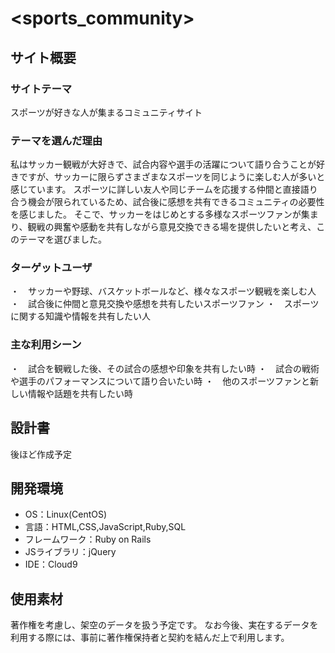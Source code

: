 # <sports_community>

## サイト概要
### サイトテーマ
スポーツが好きな人が集まるコミュニティサイト

### テーマを選んだ理由
私はサッカー観戦が大好きで、試合内容や選手の活躍について語り合うことが好きですが、サッカーに限らずさまざまなスポーツを同じように楽しむ人が多いと感じています。
スポーツに詳しい友人や同じチームを応援する仲間と直接語り合う機会が限られているため、試合後に感想を共有できるコミュニティの必要性を感じました。
そこで、サッカーをはじめとする多様なスポーツファンが集まり、観戦の興奮や感動を共有しながら意見交換できる場を提供したいと考え、このテーマを選びました。

### ターゲットユーザ
・　サッカーや野球、バスケットボールなど、様々なスポーツ観戦を楽しむ人
・　試合後に仲間と意見交換や感想を共有したいスポーツファン
・　スポーツに関する知識や情報を共有したい人
​
### 主な利用シーン
・　試合を観戦した後、その試合の感想や印象を共有したい時
・　試合の戦術や選手のパフォーマンスについて語り合いたい時
・　他のスポーツファンと新しい情報や話題を共有したい時
​
## 設計書
後ほど作成予定
​
## 開発環境
- OS：Linux(CentOS)
- 言語：HTML,CSS,JavaScript,Ruby,SQL
- フレームワーク：Ruby on Rails
- JSライブラリ：jQuery
- IDE：Cloud9
​
## 使用素材
著作権を考慮し、架空のデータを扱う予定です。
なお今後、実在するデータを利用する際には、事前に著作権保持者と契約を結んだ上で利用します。